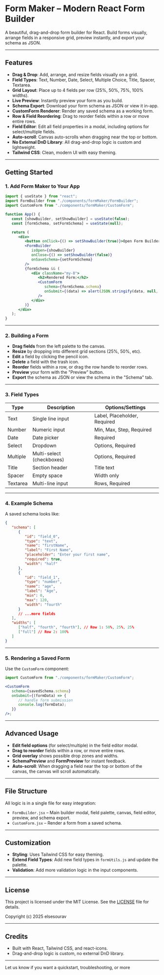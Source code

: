 # Form Maker – Modern React Form Builder

A beautiful, drag-and-drop form builder for React. Build forms visually, arrange fields in a responsive grid, preview instantly, and export your schema as JSON.

---

## Features

-  **Drag & Drop**: Add, arrange, and resize fields visually on a grid.
-  **Field Types**: Text, Number, Date, Select, Multiple Choice, Title, Spacer, Textarea.
-  **Grid Layout**: Place up to 4 fields per row (25%, 50%, 75%, 100% widths).
-  **Live Preview**: Instantly preview your form as you build.
-  **Schema Export**: Download your form schema as JSON or view it in-app.
-  **CustomForm Renderer**: Render any saved schema as a working form.
-  **Row & Field Reordering**: Drag to reorder fields within a row or move entire rows.
-  **Field Editor**: Edit all field properties in a modal, including options for select/multiple fields.
-  **Auto-scroll**: Canvas auto-scrolls when dragging near the top or bottom.
-  **No External DnD Library**: All drag-and-drop logic is custom and lightweight.
-  **Tailwind CSS**: Clean, modern UI with easy theming.

---

## Getting Started

### 1. Add Form Maker to Your App

```jsx
import { useState } from "react";
import FormBuilder from "./components/formMaker/FormBuilder";
import CustomForm from "./components/formMaker/CustomForm";

function App() {
   const [showBuilder, setShowBuilder] = useState(false);
   const [formSchema, setFormSchema] = useState(null);

   return (
      <div>
         <button onClick={() => setShowBuilder(true)}>Open Form Builder</button>
         <FormBuilder
            isOpen={showBuilder}
            onClose={() => setShowBuilder(false)}
            onSaveSchema={setFormSchema}
         />
         {formSchema && (
            <div className="my-8">
               <h2>Rendered Form:</h2>
               <CustomForm
                  schema={formSchema.schema}
                  onSubmit={(data) => alert(JSON.stringify(data, null, 2))}
               />
            </div>
         )}
      </div>
   );
}
```

---

### 2. Building a Form

-  **Drag fields** from the left palette to the canvas.
-  **Resize** by dropping into different grid sections (25%, 50%, etc).
-  **Edit** a field by clicking the pencil icon.
-  **Delete** a field with the trash icon.
-  **Reorder** fields within a row, or drag the row handle to reorder rows.
-  **Preview** your form with the "Preview" button.
-  **Export** the schema as JSON or view the schema in the "Schema" tab.

---

### 3. Field Types

| Type     | Description               | Options/Settings             |
| -------- | ------------------------- | ---------------------------- |
| Text     | Single line input         | Label, Placeholder, Required |
| Number   | Numeric input             | Min, Max, Step, Required     |
| Date     | Date picker               | Required                     |
| Select   | Dropdown                  | Options, Required            |
| Multiple | Multi-select (checkboxes) | Options, Required            |
| Title    | Section header            | Title text                   |
| Spacer   | Empty space               | Width only                   |
| Textarea | Multi-line input          | Rows, Required               |

---

### 4. Example Schema

A saved schema looks like:

```json
{
   "schema": [
      {
         "id": "field_0",
         "type": "text",
         "name": "firstName",
         "label": "First Name",
         "placeholder": "Enter your first name",
         "required": true,
         "width": "half"
      },
      {
         "id": "field_1",
         "type": "number",
         "name": "age",
         "label": "Age",
         "min": 0,
         "max": 120,
         "width": "fourth"
      }
      // ...more fields
   ],
   "widths": [
      ["half", "fourth", "fourth"], // Row 1: 50%, 25%, 25%
      ["full"] // Row 2: 100%
   ]
}
```

---

### 5. Rendering a Saved Form

Use the `CustomForm` component:

```jsx
import CustomForm from "./components/formMaker/CustomForm";

<CustomForm
   schema={savedSchema.schema}
   onSubmit={(formData) => {
      // handle form submission
      console.log(formData);
   }}
/>;
```

---

## Advanced Usage

-  **Edit field options** (for select/multiple) in the field editor modal.
-  **Drag to reorder** fields within a row, or move entire rows.
-  **Grid overlay** shows possible drop zones and widths.
-  **SchemaPreview** and **FormPreview** for instant feedback.
-  **Auto-scroll**: When dragging a field near the top or bottom of the canvas, the canvas will scroll automatically.

---

## File Structure

All logic is in a single file for easy integration:

-  `FormBuilder.jsx` – Main builder modal, field palette, canvas, field editor, preview, and schema export.
-  `CustomForm.jsx` – Render a form from a saved schema.

---

## Customization

-  **Styling**: Uses Tailwind CSS for easy theming.
-  **Extend Field Types**: Add new field types in `formUtils.js` and update the palette.
-  **Validation**: Add more validation logic in the input components.

---

## License

This project is licensed under the MIT License. See the [LICENSE](./LICENSE) file for details.

Copyright (c) 2025 elsesourav

---

## Credits

-  Built with React, Tailwind CSS, and react-icons.
-  Drag-and-drop logic is custom, no external DnD library.

---

Let us know if you want a quickstart, troubleshooting, or more
